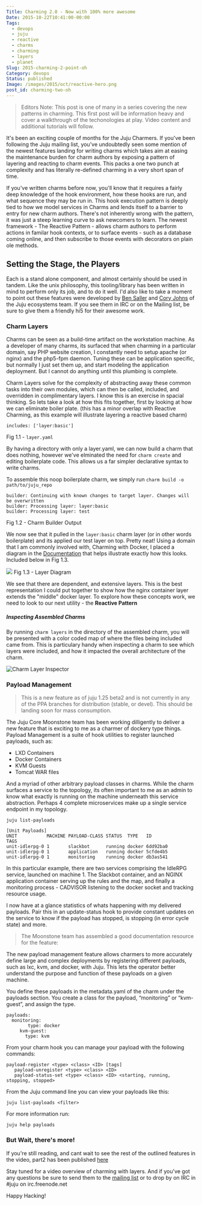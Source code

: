 ```yaml
---
Title: Charming 2.0 - Now with 100% more awesome
Date: 2015-10-22T10:41:00-00:00
Tags:
  - devops
  - juju
  - reactive
  - charms
  - charming
  - layers
  - planet
Slug: 2015-charming-2-point-oh
Category: devops
Status: published
Image: /images/2015/oct/reactive-hero.png
post_id: charming-two-oh
---
```



> Editors Note: This post is one of many in a series covering the new
> patterns in charming. This first post will be information heavy and
> cover a walkthrough of the techonologies at play. Video content and
> additional tutorials will follow.

It's been an exciting couple of months for the Juju Charmers. If you've been
following the Juju mailing list, you've undoubtedly seen some mention of the
newest features landing for writing charms which takes aim at easing the
maintenance burden for charm authors by exposing a pattern of layering and
reacting to charm events. This packs a one two punch at complexity and has
literally re-defined charming in a very short span of time.

If you've written charms before now, you'll know that it requires a fairly deep
knowledge of the hook environment, how these hooks are run, and what sequence
they may be run in. This hook execution pattern is deeply tied to how we model
services in Charms and lends itself to a barrier to entry for new charm authors.
There's not inherently wrong with the pattern, it was just a steep learning
curve to ask newcomers to learn. The newest framework - The Reactive Pattern -
allows charm authors to perform actions in familar hook contexts, or to surface
events - such as a database coming online, and then subscribe to those events
with decorators on plain ole methods.



## Setting the Stage, the Players

Each is a stand alone component, and almost certainly should be used in tandem.
Like the unix philosophy, this tooling/library has been written in mind to perform
only its job, and to do it well. I'd also like to take a moment to point out
these features were developed by [Ben Saller](https://github.com/bcsaller) and
[Cory Johns](https://github.com/johnsca) of the Juju ecosystems team. If you see
them in IRC or on the Mailing list, be sure to give them a friendly hi5 for
their awesome work.

### Charm Layers

Charms can be seen as a build-time artifact on the workstation machine. As a
developer of many charms, its surfaced that when charming in a particular domain,
say PHP website creation, I constantly need to setup apache (or nginx) and the
php5-fpm daemon. Tuning these can be application specific, but normally I just
set them up, and start modeling the application deployment. But I cannot do
anything until this plumbing is complete.

Charm Layers solve for the complexity of abstracting away these common tasks
into their own modules, which can then be called, included, and
overridden in complimentary layers. I know this is an exercise in spacial thinking.
So lets take a look at how this fits together, first by looking at how we can
eliminate boiler plate. (this has a minor overlap with Reactive Charming, as
this example will illustrate layering a reactive based charm)

    includes: ['layer:basic']

Fig 1.1 - `layer.yaml`

By having a directory with only a layer.yaml, we can now build a charm that
does nothing, however we've elminated the need for `charm create` and editing
boilerplate code. This allows us a far simpler declarative syntax to write charms.

To assemble this noop boilerplate charm, we simply run `charm build -o path/to/juju_repo`

    builder: Continuing with known changes to target layer. Changes will be overwritten
    builder: Processing layer: layer:basic
    builder: Processing layer: test

Fig 1.2 - Charm Builder Output

We now see that it pulled in the `layer:basic` charm layer (or in other words
boilerplate) and its applied our test layer on top. Pretty neat! Using a domain
that I am commonly involved with, Charming with Docker, I placed a diagram
in the [Documentation](https://jujucharms.com/docs/stable/authors-charm-with-docker)
that helps illustrate exactly how this looks. Included below in Fig 1.3.

![](https://jujucharms.com/static/img/jujudocs/1.24/charm-layers-decomposed.png)
Fig 1.3 - Layer Diagram

We see that there are dependent, and extensive layers. This is the best
representation I could put together to show how the nginx container layer
extends the "middle" docker layer. To explore how these concepts work, we
need to look to our next utility - the **Reactive Pattern**

##### Inspecting Assembled Charms

By running `charm layers` in the directory of the assembled charm, you will be
presented with a color coded map of where the files being included came from.
This is particulary handy when inspecting a charm to see which layers were
included, and how it impacted the overall architecture of the charm.

![Charm Layer Inspector](/images/2015/oct/charm-layers.png)



### Payload Management

> This is a new feature as of juju 1.25 beta2 and is not currently in any of the
PPA branches for distribution (stable, or devel). This should be landing soon
for mass consumption.


The Juju Core Moonstone team has been working dilligently to deliver a new
feature that is exciting to me as a charmer of dockery type things. Payload
Management is a suite of hook utilities to register launched payloads, such as:

- LXD Containers
- Docker Containers
- KVM Guests
- Tomcat WAR files

And a myriad of other arbitrary payload classes in charms. While the charm
surfaces a service to the topology, its often important to me as an admin to
know what exactly is running on the machine underneath this service abstraction.
Perhaps 4 complete microservices make up a single service endpoint in my topology.

`juju list-payloads`

    [Unit Payloads]
    UNIT           MACHINE PAYLOAD-CLASS STATUS  TYPE   ID             TAGS
    unit-idlerpg-0 1       slackbot      running docker 6dd92ba0
    unit-idlerpg-0 1       application   running docker 5cfde4b5
    unit-idlerpg-0 1       monitoring    running docker db3as541

In this particular example, there are two services comprising the IdleRPG service,
launched on machine 1. The Slackbot container, and an NGINX application container
serving up the rules and the map, and finally a monitoring process - CADVISOR
listening to the docker socket and tracking resource usage.

I now have at a glance statistics of whats happening with my delivered payloads.
Pair this in an update-status hook to provide constant updates on the service
to know if the payload has stopped, is stopping (in error cycle state) and more.


> The Moonstone team has assembled a good documentation resource for the feature:

The new payload management feature allows charmers to more accurately define
 large and complex deployments by registering different payloads, such as
 lxc, kvm, and docker, with Juju. This lets the operator better understand the
 purpose and function of these payloads on a given machine.

You define these payloads in the metadata.yaml of the charm under the payloads
 section. You create a class for the payload, “monitoring” or “kvm-guest”, and
 assign the type.

    payloads:
      monitoring:
            type: docker
         kvm-guest:
           type: kvm

From your charm hook you can manage your payload with the following commands:

    payload-register <type> <class> <ID> [tags]
       payload-unregister <type> <class> <ID>
       payload-status-set <type> <class> <ID> <starting, running, stopping, stopped>

From the Juju command line you can view your payloads like this:

    juju list-payloads <filter>

For more information run:

    juju help payloads


### But Wait, there's more!

If you're still reading, and cant wait to see the rest of the outlined features
in the video, part2 has been published
[here](/2015-charming-2-point-oh-pt2.html)



Stay tuned for a video overview of charming with layers. And if you've got any
questions be sure to send them to the [mailing list](mailto:juju@lists.ubuntu.com)
or to drop by on IRC in #juju on irc.freenode.net

Happy Hacking!
